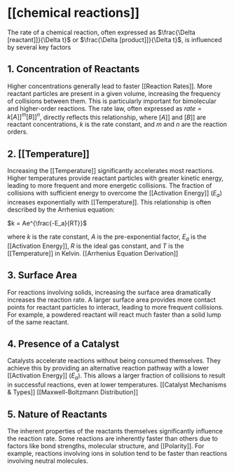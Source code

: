 
# [[chemical reactions]]

The rate of a chemical reaction, often expressed as $\frac{\Delta [reactant]]}{\Delta t}$ or $\frac{\Delta [product]]}{\Delta t}$, is influenced by several key factors

## 1. Concentration of Reactants

Higher concentrations generally lead to faster [[Reaction Rates]].  More reactant particles are present in a given volume, increasing the frequency of collisions between them.  This is particularly important for bimolecular and higher-order reactions.  The rate law, often expressed as  $rate = k[A]]^m[B]]^n$, directly reflects this relationship, where  $[A]]$ and $[B]]$ are reactant concentrations, $k$ is the rate constant, and $m$ and $n$ are the reaction orders.

## 2. [[Temperature]]

Increasing the [[Temperature]] significantly accelerates most reactions.  Higher temperatures provide reactant particles with greater kinetic energy, leading to more frequent and more energetic collisions.  The fraction of collisions with sufficient energy to overcome the [[Activation Energy]] ($E_a$) increases exponentially with [[Temperature]]. This relationship is often described by the Arrhenius equation:

$k = Ae^{\frac{-E_a}{RT}}$

where $k$ is the rate constant, $A$ is the pre-exponential factor, $E_a$ is the [[Activation Energy]], $R$ is the ideal gas constant, and $T$ is the [[Temperature]] in Kelvin.  [[Arrhenius Equation Derivation]]

## 3. Surface Area

For reactions involving solids, increasing the surface area dramatically increases the reaction rate.  A larger surface area provides more contact points for reactant particles to interact, leading to more frequent collisions.  For example, a powdered reactant will react much faster than a solid lump of the same reactant.

## 4. Presence of a Catalyst

Catalysts accelerate reactions without being consumed themselves. They achieve this by providing an alternative reaction pathway with a lower [[Activation Energy]] ($E_a$).  This allows a larger fraction of collisions to result in successful reactions, even at lower temperatures.  [[Catalyst Mechanisms & Types]] [[Maxwell-Boltzmann Distribution]]

## 5. Nature of Reactants

The inherent properties of the reactants themselves significantly influence the reaction rate.  Some reactions are inherently faster than others due to factors like bond strengths, molecular structure, and [[Polarity]].  For example, reactions involving ions in solution tend to be faster than reactions involving neutral molecules.